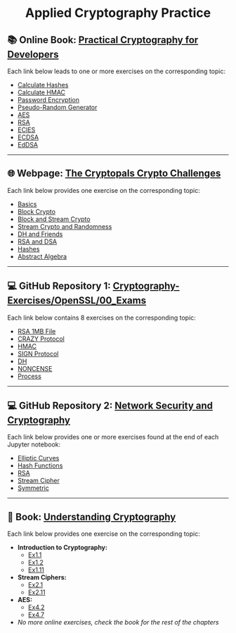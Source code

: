 <h1 align="center">Applied Cryptography Practice</h1>

## 📚 Online Book: [Practical Cryptography for Developers](https://cryptobook.nakov.com/)

Each link below leads to one or more exercises on the corresponding topic:

- [Calculate Hashes](https://cryptobook.nakov.com/cryptographic-hash-functions/exercises-calculate-hashes)
- [Calculate HMAC](https://cryptobook.nakov.com/mac-and-key-derivation/exercises-calculate-hmac)
- [Password Encryption](https://cryptobook.nakov.com/mac-and-key-derivation/exercises-password-encryption)
- [Pseudo-Random Generator](https://cryptobook.nakov.com/secure-random-generators/exercises-pseudo-random-generator)
- [AES](https://cryptobook.nakov.com/symmetric-key-ciphers/exercises-aes-encrypt-decrypt)
- [RSA](https://cryptobook.nakov.com/asymmetric-key-ciphers/exercises-rsa-encrypt-decrypt)
- [ECIES](https://cryptobook.nakov.com/asymmetric-key-ciphers/exercises-ecies-encrypt-decrypt)
- [ECDSA](https://cryptobook.nakov.com/digital-signatures/exercises-secp256k1-sign-verify)
- [EdDSA](https://cryptobook.nakov.com/digital-signatures/exercises-eddsa-sign-and-verify)

---

## 🌐 Webpage: [The Cryptopals Crypto Challenges](https://cryptopals.com/)

Each link below provides one exercise on the corresponding topic:

- [Basics](https://cryptopals.com/sets/1)
- [Block Crypto](https://cryptopals.com/sets/2)
- [Block and Stream Crypto](https://cryptopals.com/sets/3)
- [Stream Crypto and Randomness](https://cryptopals.com/sets/4)
- [DH and Friends](https://cryptopals.com/sets/5)
- [RSA and DSA](https://cryptopals.com/sets/6)
- [Hashes](https://cryptopals.com/sets/7)
- [Abstract Algebra](https://cryptopals.com/sets/8)

---

## 💻 GitHub Repository 1: [Cryptography-Exercises/OpenSSL/00_Exams](https://github.com/GrayNeel/Cryptography-Exercises/tree/main/OpenSSL/00_Exams)

Each link below contains 8 exercises on the corresponding topic:

- [RSA 1MB File](https://github.com/GrayNeel/Cryptography-Exercises/blob/main/OpenSSL/00_Exams/ex1_RSA_1MB_file.c)
- [CRAZY Protocol](https://github.com/GrayNeel/Cryptography-Exercises/blob/main/OpenSSL/00_Exams/ex2_CRAZY_protocol.c)
- [HMAC](https://github.com/GrayNeel/Cryptography-Exercises/blob/main/OpenSSL/00_Exams/ex3_HMAC.c)
- [SIGN Protocol](https://github.com/GrayNeel/Cryptography-Exercises/blob/main/OpenSSL/00_Exams/ex4_SIGN_protocol.c)
- [DH](https://github.com/GrayNeel/Cryptography-Exercises/blob/main/OpenSSL/00_Exams/ex5_DH.c)
- [NONCENSE](https://github.com/GrayNeel/Cryptography-Exercises/blob/main/OpenSSL/00_Exams/ex6_NONCENSE.c)
- [Process](https://github.com/GrayNeel/Cryptography-Exercises/blob/main/OpenSSL/00_Exams/ex7_process.c)

---

## 💻 GitHub Repository 2: [Network Security and Cryptography](https://github.com/gverticale/network-security-and-cryptography/tree/master)

Each link below provides one or more exercises found at the end of each Jupyter notebook:

- [Elliptic Curves](https://github.com/gverticale/network-security-and-cryptography/blob/master/Elliptic%20Curves.ipynb)
- [Hash Functions](https://github.com/gverticale/network-security-and-cryptography/blob/master/Hash%20Functions.ipynb)
- [RSA](https://github.com/gverticale/network-security-and-cryptography/blob/master/RSA.ipynb)
- [Stream Cipher](https://github.com/gverticale/network-security-and-cryptography/blob/master/StreamCiphers.ipynb)
- [Symmetric](https://github.com/gverticale/network-security-and-cryptography/blob/master/Symmetric.ipynb)

---

## 📖 Book: [Understanding Cryptography]()

Each link below provides one exercise on the corresponding topic:

- **Introduction to Cryptography:**
  - [Ex1.1](https://tom.busby.ninja/understanding-cryptography/ex1-1/)
  - [Ex1.2](https://tom.busby.ninja/understanding-cryptography/ex1-2/)
  - [Ex1.11](https://tom.busby.ninja/understanding-cryptography/ex1-11/)
- **Stream Ciphers:**
  - [Ex2.1](https://tom.busby.ninja/understanding-cryptography/ex2-1/)
  - [Ex2.11](https://tom.busby.ninja/understanding-cryptography/ex2-11/)
- **AES:**
  - [Ex4.2](https://tom.busby.ninja/understanding-cryptography/ex4-2/)
  - [Ex4.7](https://tom.busby.ninja/understanding-cryptography/ex4-7/)
- *No more online exercises, check the book for the rest of the chapters*


